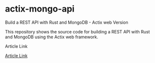 # actix-mongo-api

Build a REST API with Rust and MongoDB - Actix web Version

This repository shows the source code for building a REST API with Rust and MongoDB using the Actix web framework.

Article Link

[Article Link]()

